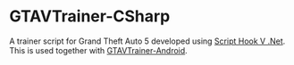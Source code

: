 # GTAVTrainer-CSharp

A trainer script for Grand Theft Auto 5 developed using [Script Hook V .Net](https://github.com/crosire/scripthookvdotnet). This is used together with [GTAVTrainer-Android](https://github.com/manojkhannakm/GTAVTrainer-Android).
